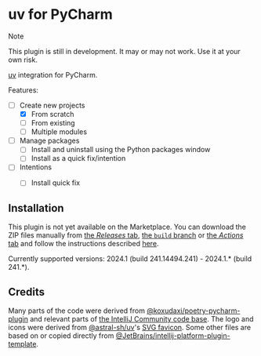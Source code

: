 # uv for PyCharm

> [!NOTE]
> This plugin is still in development.
> It may or may not work.
> Use it at your own risk.

<!-- Plugin description -->
[uv][1] integration for PyCharm.

Features:

* [ ] Create new projects
  * [x] From scratch
  * [ ] From existing
  * [ ] Multiple modules
* [ ] Manage packages
  * [ ] Install and uninstall using the Python packages window
  * [ ] Install as a quick fix/intention
* [ ] Intentions
  * [ ] Install quick fix


  [1]: https://github.com/astral-sh/uv
<!-- Plugin description end -->


## Installation

This plugin is not yet available on the Marketplace.
You can download the ZIP files manually from [the <i>Releases</i> tab][2],
[the `build` branch][3] or [the <i>Actions</i> tab][4]
and follow the instructions described [here][5].

Currently supported versions:
2024.1 (build 241.14494.241) - 2024.1.* (build 241.*).


## Credits

Many parts of the code were derived from [@koxudaxi/poetry-pycharm-plugin][6]
and relevant parts of [the IntelliJ Community code base][7].
The logo and icons were derived from [@astral-sh/uv][1]'s [SVG favicon][8].
Some other files are based on or copied directly from
[@JetBrains/intellij-platform-plugin-template][9].


  [2]: https://github.com/InSyncWithFoo/uv-for-pycharm/releases
  [3]: https://github.com/InSyncWithFoo/uv-for-pycharm/tree/build
  [4]: https://github.com/InSyncWithFoo/uv-for-pycharm/actions/workflows/build.yaml
  [5]: https://www.jetbrains.com/help/pycharm/managing-plugins.html#install_plugin_from_disk
  [6]: https://github.com/koxudaxi/poetry-pycharm-plugin
  [7]: https://github.com/JetBrains/intellij-community
  [8]: https://github.com/astral-sh/uv/blob/a80e4c88/docs/theme/favicon.svg
  [9]: https://github.com/JetBrains/intellij-platform-plugin-template
